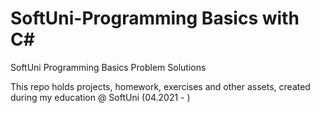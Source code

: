 # SoftUni-Programming Basics with C#
SoftUni Programming Basics Problem Solutions

This repo holds projects, homework, exercises and other assets, created during my education @ SoftUni (04.2021 - )
